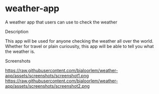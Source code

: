 # weather-app
A weather app that users can use to check the weather

Description

This app will be used for anyone checking the weather all over the world. Whether for travel or plain curiousity, this app will be able to tell you what the weather is.

Screenshots

https://raw.githubusercontent.com/bialoorlem/weather-app/assets/screenshots/screenshot1.png
https://raw.githubusercontent.com/bialoorlem/weather-app/assets/screenshots/screenshot2.png